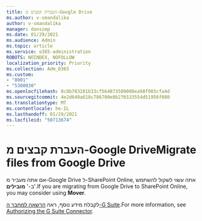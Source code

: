 ```yaml
---
title: העברת קבצים מ-Google Drive
ms.author: v-smandalika
author: v-smandalika
manager: dansimp
ms.date: 01/29/2021
ms.audience: Admin
ms.topic: article
ms.service: o365-administration
ROBOTS: NOINDEX, NOFOLLOW
localization_priority: Priority
ms.collection: Adm_O365
ms.custom:
- "8001"
- "5300030"
ms.openlocfilehash: 8c8b703281b33cf564873509080ea98f903cfa4d
ms.sourcegitcommit: 4e2d640a618c786700e8b276533554d51956f080
ms.translationtype: MT
ms.contentlocale: he-IL
ms.lasthandoff: 01/29/2021
ms.locfileid: "50713674"
---
```

# <a name="migrate-files-from-google-drive"></a><span data-ttu-id="12328-102">העברת קבצים מ-Google Drive</span><span class="sxs-lookup"><span data-stu-id="12328-102">Migrate files from Google Drive</span></span>

<span data-ttu-id="12328-103">אם אתה מעביר מ-Google Drive ל-SharePoint Online, אתה עשוי לשקול להשתמש ב-' **מובילים**'.</span><span class="sxs-lookup"><span data-stu-id="12328-103">If you are migrating from Google Drive to SharePoint Online, you may consider using **Mover**.</span></span>

<span data-ttu-id="12328-104">לקבלת מידע נוסף, ראה [הרשאה למחבר ה-G Suite](https://docs.microsoft.com/sharepointmigration/mover-gsuite).</span><span class="sxs-lookup"><span data-stu-id="12328-104">For more information, see [Authorizing the G Suite Connector](https://docs.microsoft.com/sharepointmigration/mover-gsuite).</span></span>
